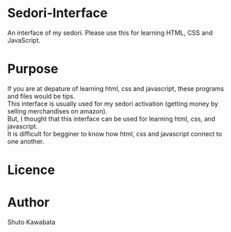 # Sedori-Interface
An interface of my sedori. Please use this for learning HTML, CSS and JavaScript.

# Purpose
If you are at depature of learning html, css and javascript, these programs and files would be tips.<br>
This interface is usually used for my sedori activation (getting money by selling merchandises on amazon).<br>
But, I thought that this interface can be used for learning html, css, and javascript.<br>
It is difficult for begginer to know how html, css and javascript connect to one another.<br>


# Licence

# Author
Shuto Kawabata
